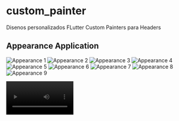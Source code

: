 # custom_painter

Disenos personalizados FLutter Custom Painters para Headers

## Appearance Application

![Appearance 1](appearance/11.png)
![Appearance 2](appearance/22.png)
![Appearance 3](appearance/33.png)
![Appearance 4](appearance/44.png)
![Appearance 5](appearance/55.png)
![Appearance 6](appearance/66.png)
![Appearance 7](appearance/77.png)
![Appearance 8](appearance/88.png)
![Appearance 9](appearance/99.png)

<video src='appearance/movie-1.mp4' width=180>  
 
<!-- <video src="appearance/movie-1.mp4">Hola video</video> -->
<!-- [<img src="appearance/99.png" >](appearance/movie-1.mp4 "Now in Android: 55") -->
